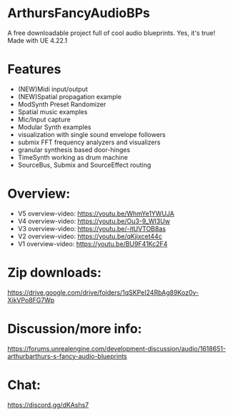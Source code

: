 # ArthursFancyAudioBPs

A free downloadable project full of cool audio blueprints. Yes, it's true!
Made with UE 4.22.1

# Features
- (NEW)Midi input/output
- (NEW)Spatial propagation example
- ModSynth Preset Randomizer
- Spatial music examples
- Mic/Input capture
- Modular Synth examples
- visualization with single sound envelope followers
- submix FFT frequency analyzers and visualizers
- granular synthesis based door-hinges
- TimeSynth working as drum machine
- SourceBus, Submix and SourceEffect routing


# Overview:

- V5 overview-video: https://youtu.be/WhmYe1YWUJA
- V4 overview-video: https://youtu.be/Ou3-9_WI3Uw
- V3 overview-video: https://youtu.be/-itUVTOB8as
- V2 overview-video: https://youtu.be/qKjixcet44c
- V1 overview-video: https://youtu.be/BU9F41Kc2F4

# Zip downloads: 
https://drive.google.com/drive/folders/1qSKPeI24RbAg89Koz0v-XikVPo8FG7Wp

# Discussion/more info: 
https://forums.unrealengine.com/development-discussion/audio/1618651-arthurbarthurs-s-fancy-audio-blueprints

# Chat:
https://discord.gg/dKAshs7 
